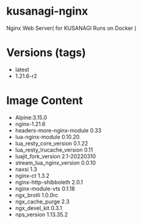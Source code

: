 # kusanagi-nginx

Nginx Web Server( for KUSANAGI Runs on Docker )

# Versions (tags)

- latest
- 1.21.6-r2

# Image Content

- Alpine:3.15.0
- nginx-1.21.6
- headers-more-nginx-module 0.33
- lua-nginx-module 0.10.20
- lua_resty_core_version 0.1.22
- lua_resty_lrucache_version 0.11
- luajit_fork_version 2.1-20220310
- stream_lua_nginx_version 0.0.10
- naxsi 1.3
- nginx-ct 1.3.2
- nginx-http-shibboleth 2.0.1
- nginx-module-vts 0.1.18
- ngx_brotli 1.0.0rc
- ngx_cache_purge 2.3
- ngx_devel_kit 0.3.1
- nps_version 1.13.35.2

